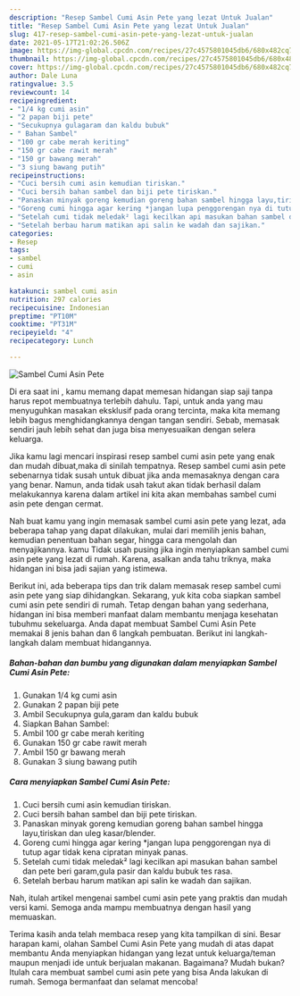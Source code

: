 ```yaml
---
description: "Resep Sambel Cumi Asin Pete yang lezat Untuk Jualan"
title: "Resep Sambel Cumi Asin Pete yang lezat Untuk Jualan"
slug: 417-resep-sambel-cumi-asin-pete-yang-lezat-untuk-jualan
date: 2021-05-17T21:02:26.506Z
image: https://img-global.cpcdn.com/recipes/27c4575801045db6/680x482cq70/sambel-cumi-asin-pete-foto-resep-utama.jpg
thumbnail: https://img-global.cpcdn.com/recipes/27c4575801045db6/680x482cq70/sambel-cumi-asin-pete-foto-resep-utama.jpg
cover: https://img-global.cpcdn.com/recipes/27c4575801045db6/680x482cq70/sambel-cumi-asin-pete-foto-resep-utama.jpg
author: Dale Luna
ratingvalue: 3.5
reviewcount: 14
recipeingredient:
- "1/4 kg cumi asin"
- "2 papan biji pete"
- "Secukupnya gulagaram dan kaldu bubuk"
- " Bahan Sambel"
- "100 gr cabe merah keriting"
- "150 gr cabe rawit merah"
- "150 gr bawang merah"
- "3 siung bawang putih"
recipeinstructions:
- "Cuci bersih cumi asin kemudian tiriskan."
- "Cuci bersih bahan sambel dan biji pete tiriskan."
- "Panaskan minyak goreng kemudian goreng bahan sambel hingga layu,tiriskan dan uleg kasar/blender."
- "Goreng cumi hingga agar kering *jangan lupa penggorengan nya di tutup agar tidak kena cipratan minyak panas."
- "Setelah cumi tidak meledak² lagi kecilkan api masukan bahan sambel dan pete beri garam,gula pasir dan kaldu bubuk tes rasa."
- "Setelah berbau harum matikan api salin ke wadah dan sajikan."
categories:
- Resep
tags:
- sambel
- cumi
- asin

katakunci: sambel cumi asin 
nutrition: 297 calories
recipecuisine: Indonesian
preptime: "PT10M"
cooktime: "PT31M"
recipeyield: "4"
recipecategory: Lunch

---
```



![Sambel Cumi Asin Pete](https://img-global.cpcdn.com/recipes/27c4575801045db6/680x482cq70/sambel-cumi-asin-pete-foto-resep-utama.jpg)

Di era  saat ini , kamu memang dapat memesan hidangan siap saji tanpa harus repot membuatnya terlebih dahulu. Tapi, untuk anda yang mau menyuguhkan masakan eksklusif pada orang tercinta, maka kita memang lebih bagus menghidangkannya dengan tangan sendiri. Sebab, memasak sendiri jauh lebih sehat dan juga bisa menyesuaikan dengan selera keluarga.

Jika kamu lagi mencari inspirasi resep sambel cumi asin pete yang enak dan mudah dibuat,maka di sinilah tempatnya. Resep sambel cumi asin pete  sebenarnya tidak susah untuk dibuat jika anda memasaknya dengan cara yang benar. Namun, anda tidak usah takut akan tidak berhasil dalam melakukannya 
karena dalam artikel ini kita akan membahas sambel cumi asin pete dengan cermat.  



Nah buat kamu yang ingin memasak sambel cumi asin pete yang lezat, ada beberapa tahap yang dapat dilakukan, mulai dari memilih jenis bahan, kemudian penentuan bahan segar, hingga cara mengolah dan menyajikannya. kamu Tidak usah pusing jika ingin menyiapkan sambel cumi asin pete yang lezat di rumah. Karena, asalkan anda  tahu triknya, maka hidangan ini bisa jadi sajian yang istimewa.

Berikut ini, ada beberapa tips dan trik dalam memasak resep sambel cumi asin pete yang siap dihidangkan. Sekarang, yuk kita coba siapkan sambel cumi asin pete sendiri di rumah. Tetap dengan bahan yang sederhana, hidangan ini bisa memberi manfaat dalam membantu menjaga kesehatan tubuhmu sekeluarga. Anda dapat membuat Sambel Cumi Asin Pete memakai 8 jenis bahan dan 6 langkah pembuatan. Berikut ini langkah-langkah dalam membuat hidangannya.

<!--inarticleads1-->

##### Bahan-bahan dan bumbu yang digunakan dalam menyiapkan Sambel Cumi Asin Pete:

1. Gunakan 1/4 kg cumi asin
1. Gunakan 2 papan biji pete
1. Ambil Secukupnya gula,garam dan kaldu bubuk
1. Siapkan  Bahan Sambel:
1. Ambil 100 gr cabe merah keriting
1. Gunakan 150 gr cabe rawit merah
1. Ambil 150 gr bawang merah
1. Gunakan 3 siung bawang putih




<!--inarticleads2-->

##### Cara menyiapkan Sambel Cumi Asin Pete:

1. Cuci bersih cumi asin kemudian tiriskan.
1. Cuci bersih bahan sambel dan biji pete tiriskan.
1. Panaskan minyak goreng kemudian goreng bahan sambel hingga layu,tiriskan dan uleg kasar/blender.
1. Goreng cumi hingga agar kering *jangan lupa penggorengan nya di tutup agar tidak kena cipratan minyak panas.
1. Setelah cumi tidak meledak² lagi kecilkan api masukan bahan sambel dan pete beri garam,gula pasir dan kaldu bubuk tes rasa.
1. Setelah berbau harum matikan api salin ke wadah dan sajikan.




Nah, itulah artikel mengenai  sambel cumi asin pete  yang praktis dan mudah versi kami. Semoga anda mampu membuatnya dengan hasil yang memuaskan. 

Terima kasih anda telah membaca resep yang kita tampilkan di sini. Besar harapan kami, olahan  Sambel Cumi Asin Pete yang mudah di atas dapat membantu Anda menyiapkan hidangan yang lezat untuk keluarga/teman maupun menjadi ide untuk berjualan makanan. Bagaimana? Mudah bukan? Itulah cara membuat sambel cumi asin pete yang bisa Anda lakukan di rumah. Semoga bermanfaat dan selamat mencoba!

